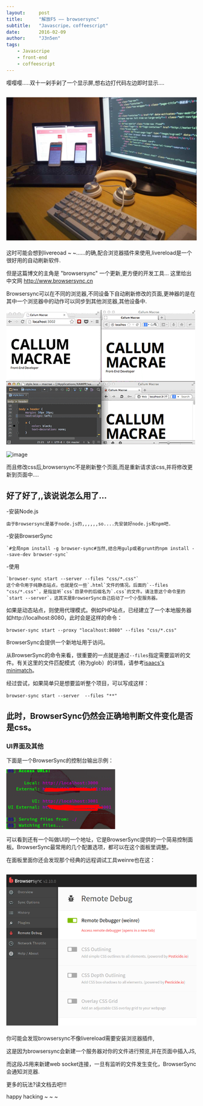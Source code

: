 ```yaml
---
layout:     post
title:      "解放F5 —— browsersync"
subtitle:   "Javascripe，coffeescript"
date:       2016-02-09
author:     "J3n5en"
tags:
    - Javascripe
    - front-end
    - coffeescript
---
```


嘤嘤嘤.....双十一剁手剁了一个显示屏,想右边打代码左边即时显示....

## ![image](/img/post-img/327e1028-ce66-11e5-81c3-b16656d3f163.png)

这时可能会想到livereoad ~ ~......的确,配合浏览器插件来使用,livereload是一个很好用的自动刷新软件. 

但是这篇博文的主角是 "browsersync" 一个更新,更方便的开发工具... 这里给出中文网 http://www.browsersync.cn

Browsersync可以在不同的浏览器,不同设备下自动刷新修改的页面,更神器的是在其中一个浏览器中的动作可以同步到其他浏览器,其他设备中.

![image](/img/post-img/c0509bbe-ce66-11e5-81dc-e97785e15650.gif)

![image](/img/post-img/d9d2661c-ce66-11e5-99a1-24b5a9c4b90d.gif)

而且修改css后,browsersync不是刷新整个页面,而是重新请求该css,并将修改更新到页面中....

## 好了好了,,该说说怎么用了...

-安装Node.js

``` 
由于Browsersync是基于node.js的,,,,,,so....先安装好node.js和npm吧.
```

-安装BrowserSync

``` 
`#全局npm install -g browser-sync#当然,结合用gulp或者grunt的npm install --save-dev browser-sync`
```

-使用

``` 
`browser-sync start --server --files "css/*.css"`
这个命令用于纯静态站点，也就是仅一些`.html`文件的情况。后面的`--files "css/*.css"`，是指监听`css`目录中的后缀名为`.css`的文件。请注意这个命令里的`start --server`，这其实是BrowserSync自己启动了一个小型服务器。
```

如果是动态站点，则使用代理模式。例如PHP站点，已经建立了一个本地服务器如http://localhost:8080，此时会是这样的命令：

`browser-sync start --proxy "localhost:8080" --files "css/*.css"`

BrowserSync会提供一个新地址用于访问。

从BrowserSync的命令来看，很重要的一点就是通过`--files`指定需要监听的文件。有关这里的文件匹配模式（称为glob）的详情，请参考[isaacs's minimatch](https://github.com/isaacs/minimatch)。

经过尝试，如果简单只是想要监听整个项目，可以写成这样：

`browser-sync start --server  --files "**"`

## 此时，BrowserSync仍然会正确地判断文件变化是否是css。

### UI界面及其他

下面是一个BrowserSync的控制台输出示例：

![image](/img/post-img/1229440e-ce67-11e5-8702-b77acd509db0.png)

可以看到还有一个叫做UI的一个地址，它是BrowserSync提供的一个简易控制面板。BrowserSync最常用的几个配置选项，都可以在这个面板里调整。

在面板里面你还会发现那个经典的远程调试工具weinre也在这：

## ![image](/img/post-img/1ae76df0-ce67-11e5-8340-985c393ffa3f.png)

你可能会发现browsersync不像livereload需要安装浏览器插件,

这是因为browsersync会新建一个服务器对你的文件进行预览,并在页面中插入JS,

而这段JS用来新建web socket连接，一旦有监听的文件发生变化，BrowserSync会通知浏览器.

更多的玩法?读文档去吧!!!

happy hacking ~ ~ ~



